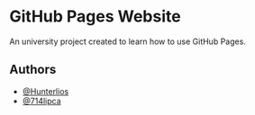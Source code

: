 
# GitHub Pages Website

An university project created to learn how to use GitHub Pages.




## Authors

- [@Hunterlios](https://github.com/Hunterlios)
- [@714lipca](https://github.com/714lipca)



